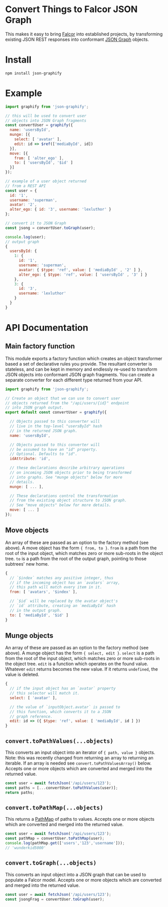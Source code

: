 # Convert Things to Falcor JSON Graph

This makes it easy to bring [Falcor](http://netflix.github.io/falcor/) into established projects, by transforming existing JSON REST responses into conformant [JSON Graph](http://netflix.github.io/falcor/documentation/jsongraph.html) objects.

# Install

```
npm install json-graphify
```

# Example

```js
import graphify from 'json-graphify';

// this will be used to convert user
// objects into JSON Graph fragments
const convertUser = graphify({
  name: 'usersById',
  munge: [{
    select: [ 'avatar' ],
    edit: id => $ref(['mediaById', id])
  }],
  move: [{
    from: [ 'alter_ego' ],
    to: [ 'usersById', '$id' ]
  }]
});

// example of a user object returned
// from a REST API
const user = {
  id: '1',
  username: 'superman',
  avatar: '2',
  alter_ego: { id: '3', username: 'lexluthor' }
};

// convert it to JSON Graph
const jsong = convertUser.toGraph(user);

console.log(user);
// output graph
{
  usersById: {
    1: {
      id: '1',
      username: 'superman',
      avatar: { $type: 'ref', value: [ 'mediaById' , '2' ] },
      alter_ego: { $type: 'ref', value: [ 'usersById' , '3' ] }
    },
    3: {
      id: '3',
      username: 'lexluthor'
    }
  }
}
```

# API Documentation

## Main factory function

This module exports a factory function which creates an object transformer based a set of declarative rules you provide.
The resultant converter is stateless, and can be kept in memory and endlessly re-used to transform JSON objects into conformant JSON graph fragments.
You can create a separate converter for each different type returned from your API.

```js
import graphify from 'json-graphify';

// Create an object that we can use to convert user
// objects returned from the "/api/users/{id}" endpoint
// into JSON graph output.
export default const convertUser = graphify({

  // Objects passed to this converter will
  // live in the top-level "usersById" hash
  // in the returned JSON graph.
  name: 'usersById',

  // Objects passed to this converter will
  // be assumed to have an "id" property.
  // Optional. Defaults to "id".
  idAttribute: 'id',

  // these declarations describe arbitrary operations
  // on incoming JSON objects prior to being transformed
  // into graphs. See "munge objects" below for more
  // details.
  munge: [ ... ],

  // These declarations control the transformation
  // from the existing object structure to JSON graph.
  // See "move objects" below for more details.
  move: [ ... ]
});
```

## Move objects

An array of these are passed as an option to the factory method (see above).
A move object has the form `{ from, to }`.
`from` is a path from the root of the input object, which matches zero or more sub-roots in the object tree.
`to` is a path from the root of the output graph, pointing to those subtrees' new home.

```js
{
  // `$index` matches any positive integer, thus
  // if the incoming object has an `avatars` array,
  // this path will match every item in it.
  from: [ 'avatars', '$index' ],

  // `$id` will be replaced by the avatar object's
  // `id` attribute, creating an `mediaById` hash
  // in the output graph.
  to: [ 'mediaById', '$id' ]
}
```

## Munge objects

An array of these are passed as an option to the factory method (see above).
A munge object has the form `{ select, edit }`.
`select` is a path from the root of the input object, which matches zero or more sub-roots in the object tree.
`edit` is a function which operates on the found value.
Whatever `edit` returns becomes the new value.
If it returns `undefined`, the value is deleted.

```js
{
  // if the input object has an `avatar` property
  // this selector will match it.
  select: [ 'avatar' ],

  // the value of `inputObject.avatar` is passed to
  // this function, which converts it to a JSON
  // graph reference.
  edit: id => ({ $type: 'ref', value: [ 'mediaById', id ] })
}
```

## `convert.toPathValues(...objects)`

This converts an input object into an iterator of `{ path, value }` objects.
Note: this was recently changed from returning an array to returning an iterable.
If an array is needed see `convert.toPathValuesArray()` below.
Accepts one or more objects which are converted and merged into the returned value.

```js
const user = await fetchJson('/api/users/123');
const paths = [...convertUser.toPathValues(user)];
return paths;
```

## `convert.toPathMap(...objects)`

This returns a [PathMap](https://www.npmjs.com/package/pmap) of paths to values.
Accepts one or more objects which are converted and merged into the returned value.

```js
const user = await fetchJson('/api/users/123');
const pathMap = convertUser.toPathMap(user);
console.log(pathMap.get(['users','123','username']));
// 'wunderkid5000'
```

## `convert.toGraph(...objects)`

This converts an input object into a JSON graph that can be used to populate a Falcor model.
Accepts one or more objects which are converted and merged into the returned value.

```js
const user = await fetchJson('/api/users/123');
const jsongFrag = convertUser.toGraph(user);
```

